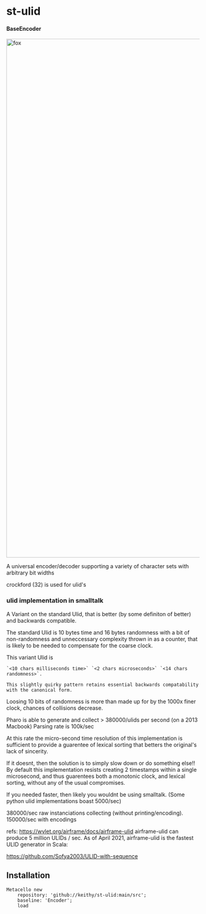 # st-ulid

#### BaseEncoder

<img width="1354" alt="fox" src="https://github.com/keithy/st-ulid/assets/193501/23bbd6ec-5ace-4847-a4de-6139c0ee64b6">

A universal encoder/decoder supporting a variety of character sets with arbitrary bit widths

crockford (32) is used for ulid's
### ulid implementation in smalltalk

A Variant on the standard Ulid, that is better (by some definiton of better) and backwards compatible.

The standard Ulid is 10 bytes time and 16 bytes randomness with a bit of non-randomness and
unneccessary complexity thrown in as a counter, that is likely to be needed to compensate for
the coarse clock.

This variant Ulid is 
	
	`<10 chars milliseconds time>` `<2 chars microseconds>` `<14 chars randomness>`.

	This slightly quirky pattern retains essential backwards compatability with the canonical form.

Loosing 10 bits of randomness is more than made up for by the 1000x finer clock, chances of collisions decrease.

Pharo is able to generate and collect > 380000/ulids per second (on a 2013 Macbook)  Parsing rate is 100k/sec

At this rate the micro-second time resolution of this implementation is sufficient to provide a guarentee of lexical sorting that 
betters the original's lack of sincerity.

If it doesnt, then the solution is to simply slow down or do something else!! 
By default this implementation resists creating 2 timestamps within a single microsecond, 
and thus guarentees both a monotonic clock,  and lexical sorting, without any of the usual compromises.

If you needed faster, then likely you wouldnt be using smalltalk. 
(Some python ulid implementations boast 5000/sec)

380000/sec raw instanciations collecting (without printing/encoding).
150000/sec with encodings
 
 refs:
 https://wvlet.org/airframe/docs/airframe-ulid
airframe-ulid can produce 5 million ULIDs / sec. 
As of April 2021, airframe-ulid is the fastest ULID generator in Scala:


https://github.com/Sofya2003/ULID-with-sequence
## Installation

```
Metacello new
	repository: 'github://keithy/st-ulid:main/src';
	baseline: 'Encoder';
	load
```

